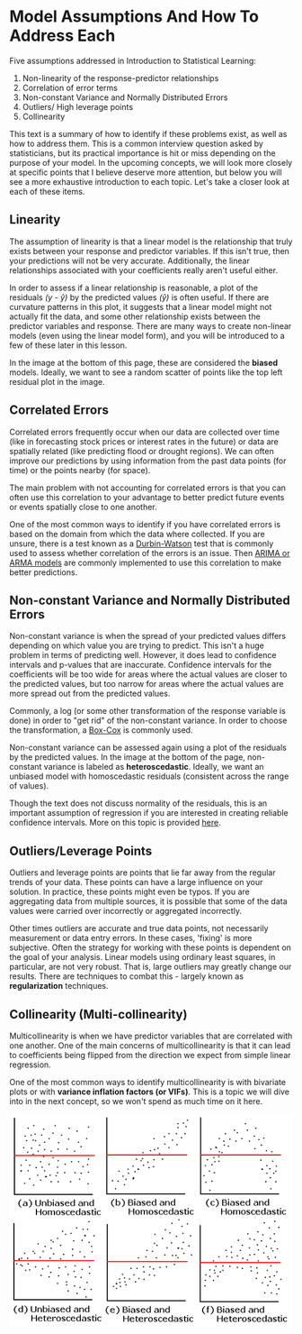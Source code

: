 # Model Assumptions And How To Address Each

Five assumptions addressed in Introduction to Statistical Learning:

1. Non-linearity of the response-predictor relationships
2. Correlation of error terms
3. Non-constant Variance and Normally Distributed Errors
4. Outliers/ High leverage points
6. Collinearity

This text is a summary of how to identify if these problems exist, as well as how to address them. This is a common interview question asked by statisticians, but its practical importance is hit or miss depending on the purpose of your model. In the upcoming concepts, we will look more closely at specific points that I believe deserve more attention, but below you will see a more exhaustive introduction to each topic. Let's take a closer look at each of these items.

## Linearity
The assumption of linearity is that a linear model is the relationship that truly exists between your response and predictor variables. If this isn't true, then your predictions will not be very accurate. Additionally, the linear relationships associated with your coefficients really aren't useful either.

In order to assess if a linear relationship is reasonable, a plot of the residuals _(y - ŷ)_ by the predicted values _(ŷ)_ is often useful. If there are curvature patterns in this plot, it suggests that a linear model might not actually fit the data, and some other relationship exists between the predictor variables and response. There are many ways to create non-linear models (even using the linear model form), and you will be introduced to a few of these later in this lesson.

In the image at the bottom of this page, these are considered the **biased** models. Ideally, we want to see a random scatter of points like the top left residual plot in the image.

## Correlated Errors
Correlated errors frequently occur when our data are collected over time (like in forecasting stock prices or interest rates in the future) or data are spatially related (like predicting flood or drought regions). We can often improve our predictions by using information from the past data points (for time) or the points nearby (for space).

The main problem with not accounting for correlated errors is that you can often use this correlation to your advantage to better predict future events or events spatially close to one another.

One of the most common ways to identify if you have correlated errors is based on the domain from which the data where collected. If you are unsure, there is a test known as a [Durbin-Watson](https://en.wikipedia.org/wiki/Durbin%E2%80%93Watson_statistic) test that is commonly used to assess whether correlation of the errors is an issue. Then [ARIMA or ARMA models](http://www.statsref.com/HTML/index.html?arima.html) are commonly implemented to use this correlation to make better predictions.

## Non-constant Variance and Normally Distributed Errors
Non-constant variance is when the spread of your predicted values differs depending on which value you are trying to predict. This isn't a huge problem in terms of predicting well. However, it does lead to confidence intervals and p-values that are inaccurate. Confidence intervals for the coefficients will be too wide for areas where the actual values are closer to the predicted values, but too narrow for areas where the actual values are more spread out from the predicted values.

Commonly, a log (or some other transformation of the response variable is done) in order to "get rid" of the non-constant variance. In order to choose the transformation, a [Box-Cox](http://www.statisticshowto.com/box-cox-transformation/) is commonly used.

Non-constant variance can be assessed again using a plot of the residuals by the predicted values. In the image at the bottom of the page, non-constant variance is labeled as **heteroscedastic**. Ideally, we want an unbiased model with homoscedastic residuals (consistent across the range of values).

Though the text does not discuss normality of the residuals, this is an important assumption of regression if you are interested in creating reliable confidence intervals. More on this topic is provided [here](http://www.itl.nist.gov/div898/handbook/pri/section2/pri24.htm).

## Outliers/Leverage Points
Outliers and leverage points are points that lie far away from the regular trends of your data. These points can have a large influence on your solution. In practice, these points might even be typos. If you are aggregating data from multiple sources, it is possible that some of the data values were carried over incorrectly or aggregated incorrectly.

Other times outliers are accurate and true data points, not necessarily measurement or data entry errors. In these cases, 'fixing' is more subjective. Often the strategy for working with these points is dependent on the goal of your analysis. Linear models using ordinary least squares, in particular, are not very robust. That is, large outliers may greatly change our results. There are techniques to combat this - largely known as **regularization** techniques.

## Collinearity (Multi-collinearity)
Multicollinearity is when we have predictor variables that are correlated with one another. One of the main concerns of multicollinearity is that it can lead to coefficients being flipped from the direction we expect from simple linear regression.

One of the most common ways to identify multicollinearity is with bivariate plots or with **variance inflation factors (or VIFs)**. This is a topic we will dive into in the next concept, so we won't spend as much time on it here.

![resid-plots](resid-plots.gif)
